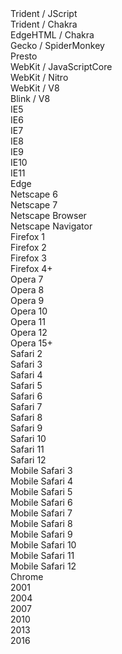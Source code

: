 <div class="timeline">
    <div class="bars timeline-grid">
        <div class="q1-2001 end-q1-2001 --end-q1-2001 row-14 trident    key           "></div>
        <div class="q2-2001 end-q3-2001 --end-q3-2001 row-14 nofill     key           ">Trident / JScript</div>
        <div class="q1-2001 end-q1-2001 --end-q1-2001 row-15 trident-c  key           "></div>
        <div class="q2-2001 end-q3-2001 --end-q3-2001 row-15 nofill     key           ">Trident / Chakra</div>
        <div class="q1-2001 end-q1-2001 --end-q1-2001 row-16 edge-html  key           "></div>
        <div class="q2-2001 end-q3-2001 --end-q3-2001 row-16 nofill     key           ">EdgeHTML / Chakra</div>
        <div class="q1-2001 end-q1-2001 --end-q1-2001 row-17 gecko      key           "></div>
        <div class="q2-2001 end-q3-2001 --end-q3-2001 row-17 nofill     key           ">Gecko / SpiderMonkey</div>
        <div class="q1-2001 end-q1-2001 --end-q1-2001 row-18 presto     key           "></div>
        <div class="q2-2001 end-q3-2001 --end-q3-2001 row-18 nofill     key           ">Presto</div>
        <div class="q1-2001 end-q1-2001 --end-q1-2001 row-19 webkit-jsc key           "></div>
        <div class="q2-2001 end-q3-2001 --end-q3-2001 row-19 nofill     key           ">WebKit / JavaScriptCore</div>
        <div class="q1-2001 end-q1-2001 --end-q1-2001 row-20 webkit     key           "></div>
        <div class="q2-2001 end-q3-2001 --end-q3-2001 row-20 nofill     key           ">WebKit / Nitro</div>
        <div class="q1-2001 end-q1-2001 --end-q1-2001 row-21 webkit-8   key           "></div>
        <div class="q2-2001 end-q3-2001 --end-q3-2001 row-21 nofill     key           ">WebKit / V8</div>
        <div class="q1-2001 end-q1-2001 --end-q1-2001 row-22 blink      key           "></div>
        <div class="q2-2001 end-q3-2001 --end-q3-2001 row-22 nofill     key           ">Blink / V8</div>
        <div class="q4-2000 end-q2-2001 --end-q2-2001 row-1  trident                  ">IE5</div>
        <div class="q3-2001 end-q3-2006 --end-q3-2012 row-2  trident                  ">IE6</div>
        <div class="q4-2006 end-q4-2008 --end-q3-2012 row-3  trident                  ">IE7</div>
        <div class="q1-2009 end-q4-2010 --end-q3-2017 row-4  trident                  ">IE8</div>
        <div class="q1-2011 end-q3-2012 --end-q3-2017 row-5  trident-c                ">IE9</div>
        <div class="q4-2012 end-q3-2013 --end-q3-2017 row-6  trident-c                ">IE10</div>
        <div class="q4-2013 end-q2-2015 --end-q1-2019 row-7  trident-c  flash         ">IE11</div>
        <div class="q3-2015 end-q4-2018 --end-q4-2018 row-8  edge-html                ">Edge</div>
        <div class="q1-2019 end-q1-2019 --end-q1-2019 row-8  blink                    "></div>
        <div class="q4-2000 end-q2-2002 --end-q2-2002 row-3  gecko      ignore        ">Netscape 6</div>
        <div class="q3-2002 end-q3-2004 --end-q3-2004 row-4  gecko      ignore        ">Netscape 7</div>
        <div class="q4-2004 end-q2-2007 --end-q2-2007 row-5  gecko      ignore        ">Netscape Browser</div>
        <div class="q3-2007 end-q1-2008 --end-q1-2008 row-6  gecko      ignore        ">Netscape Navigator</div>
        <div class="q4-2004 end-q3-2006 --end-q3-2006 row-6  gecko      ignore        ">Firefox 1</div>
        <div class="q4-2006 end-q1-2008 --end-q1-2008 row-7  gecko      ignore        ">Firefox 2</div>
        <div class="q2-2008 end-q1-2011 --end-q1-2011 row-8  gecko                    ">Firefox 3</div>
        <div class="q2-2011 end-q1-2019 --end-q1-2019 row-9  gecko      fadeless      ">Firefox 4+</div>
        <div class="q1-2003 end-q1-2005 --end-q1-2005 row-7  presto     ignore        ">Opera 7</div>
        <div class="q2-2005 end-q2-2006 --end-q2-2006 row-8  presto     ignore        ">Opera 8</div>
        <div class="q3-2006 end-q3-2009 --end-q3-2009 row-9  presto     ignore        ">Opera 9</div>
        <div class="q4-2009 end-q4-2010 --end-q4-2010 row-10 presto     ignore        ">Opera 10</div>
        <div class="q1-2011 end-q2-2012 --end-q2-2012 row-11 presto     ignore        ">Opera 11</div>
        <div class="q3-2012 end-q2-2013 --end-q2-2013 row-12 presto     ignore        ">Opera 12</div>
        <div class="q3-2013 end-q1-2019 --end-q1-2019 row-13 blink      ignore fadeout">Opera 15+</div>
        <div class="q2-2005 end-q1-2007 --end-q1-2007 row-10 webkit-jsc ignore        ">Safari 2</div>
        <div class="q2-2007 end-q1-2008 --end-q1-2008 row-11 webkit-jsc ignore        ">Safari 3</div>
        <div class="q2-2008 end-q1-2010 --end-q1-2010 row-12 webkit     ignore        ">Safari 4</div>
        <div class="q2-2010 end-q2-2012 --end-q2-2012 row-13 webkit     ignore        ">Safari 5</div>
        <div class="q3-2012 end-q3-2013 --end-q3-2013 row-14 webkit     ignore        ">Safari 6</div>
        <div class="q4-2013 end-q3-2014 --end-q3-2014 row-15 webkit     ignore        ">Safari 7</div>
        <div class="q4-2014 end-q3-2015 --end-q3-2015 row-16 webkit     ignore        ">Safari 8</div>
        <div class="q4-2015 end-q3-2016 --end-q3-2016 row-17 webkit     ignore        ">Safari 9</div>
        <div class="q4-2016 end-q3-2017 --end-q3-2017 row-18 webkit     ignore        ">Safari 10</div>
        <div class="q4-2017 end-q3-2018 --end-q3-2018 row-19 webkit     ignore        ">Safari 11</div>
        <div class="q4-2018 end-q1-2019 --end-q1-2019 row-20 webkit     ignore        ">Safari 12</div>
        <div class="q2-2007 end-q1-2008 --end-q3-2009 row-13 webkit-jsc               ">Mobile Safari 3</div>
        <div class="q2-2008 end-q3-2010 --end-q3-2011 row-14 webkit                   ">Mobile Safari 4</div>
        <div class="q4-2010 end-q3-2011 --end-q3-2012 row-15 webkit                   ">Mobile Safari 5</div>
        <div class="q4-2011 end-q2-2012 --end-q2-2013 row-16 webkit                   ">Mobile Safari 6</div>
        <div class="q3-2012 end-q2-2013 --end-q2-2014 row-17 webkit                   ">Mobile Safari 7</div>
        <div class="q3-2013 end-q2-2014 --end-q2-2015 row-18 webkit                   ">Mobile Safari 8</div>
        <div class="q3-2014 end-q2-2015 --end-q2-2016 row-19 webkit                   ">Mobile Safari 9</div>
        <div class="q3-2015 end-q2-2016 --end-q2-2017 row-20 webkit                   ">Mobile Safari 10</div>
        <div class="q3-2016 end-q2-2017 --end-q1-2019 row-21 webkit                   ">Mobile Safari 11</div>
        <div class="q3-2017 end-q1-2019 --end-q1-2019 row-22 webkit                   ">Mobile Safari 12</div>
        <div class="q3-2008 end-q2-2013 --end-q2-2013 row-23 webkit-8                 ">Chrome</div>
        <div class="q3-2013 end-q1-2019 --end-q1-2019 row-23 blink                    "></div>
    </div>
    <div class="ticks timeline-grid">
        <div class="q1-2001">2001</div>
        <div class="q1-2004">2004</div>
        <div class="q1-2007">2007</div>
        <div class="q1-2010">2010</div>
        <div class="q1-2013">2013</div>
        <div class="q1-2016">2016</div>
        <div class="q1-2019"></div>
    </div>
</div>
